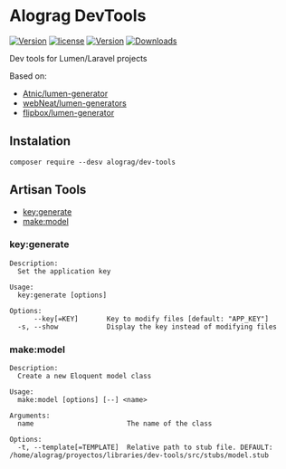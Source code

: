 # Alograg DevTools

[![Version](https://img.shields.io/badge/version-v0.1.5-blue.svg)](https://github.com/alograg/dev-tools) [![license](https://img.shields.io/github/license/alograg/dev-tools.svg)](https://github.com/alograg/dev-tools/blob/master/LICENSE) [![Version](http://img.shields.io/packagist/v/alograg/dev-tools.svg)](https://packagist.org/packages/alograg/dev-tools) [![Downloads](http://img.shields.io/packagist/dm/alograg/dev-tools.svg)](https://packagist.org/packages/alograg/dev-tools)

Dev tools for Lumen/Laravel projects

Based on:
- [Atnic/lumen-generator](https://github.com/Atnic/lumen-generator)
- [webNeat/lumen-generators](https://github.com/webNeat/lumen-generators)
- [flipbox/lumen-generator](https://github.com/flipboxstudio/lumen-generator)

## Instalation

```SH
composer require --desv alograg/dev-tools 
```

## Artisan Tools

- [key:generate](#key:generate)
- [make:model](#make:model)

### key:generate

```
Description:
  Set the application key

Usage:
  key:generate [options]

Options:
      --key[=KEY]       Key to modify files [default: "APP_KEY"]
  -s, --show            Display the key instead of modifying files
```

### make:model

```
Description:
  Create a new Eloquent model class

Usage:
  make:model [options] [--] <name>

Arguments:
  name                       The name of the class

Options:
  -t, --template[=TEMPLATE]  Relative path to stub file. DEFAULT: /home/alograg/proyectos/libraries/dev-tools/src/stubs/model.stub
```
